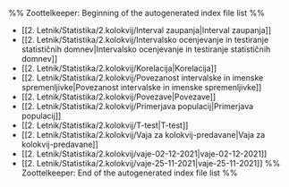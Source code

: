 %% Zoottelkeeper: Beginning of the autogenerated index file list  %%
-  [[2. Letnik/Statistika/2.kolokvij/Interval zaupanja|Interval zaupanja]]
-  [[2. Letnik/Statistika/2.kolokvij/Intervalsko ocenjevanje in testiranje statističnih domnev|Intervalsko ocenjevanje in testiranje statističnih domnev]]
-  [[2. Letnik/Statistika/2.kolokvij/Korelacija|Korelacija]]
-  [[2. Letnik/Statistika/2.kolokvij/Povezanost intervalske in imenske  spremenljivke|Povezanost intervalske in imenske  spremenljivke]]
-  [[2. Letnik/Statistika/2.kolokvij/Povezave|Povezave]]
-  [[2. Letnik/Statistika/2.kolokvij/Primerjava populacij|Primerjava populacij]]
-  [[2. Letnik/Statistika/2.kolokvij/T-test|T-test]]
-  [[2. Letnik/Statistika/2.kolokvij/Vaja za kolokvij-predavane|Vaja za kolokvij-predavane]]
-  [[2. Letnik/Statistika/2.kolokvij/vaje-02-12-2021|vaje-02-12-2021]]
-  [[2. Letnik/Statistika/2.kolokvij/vaje-25-11-2021|vaje-25-11-2021]]
%% Zoottelkeeper: End of the autogenerated index file list  %%
